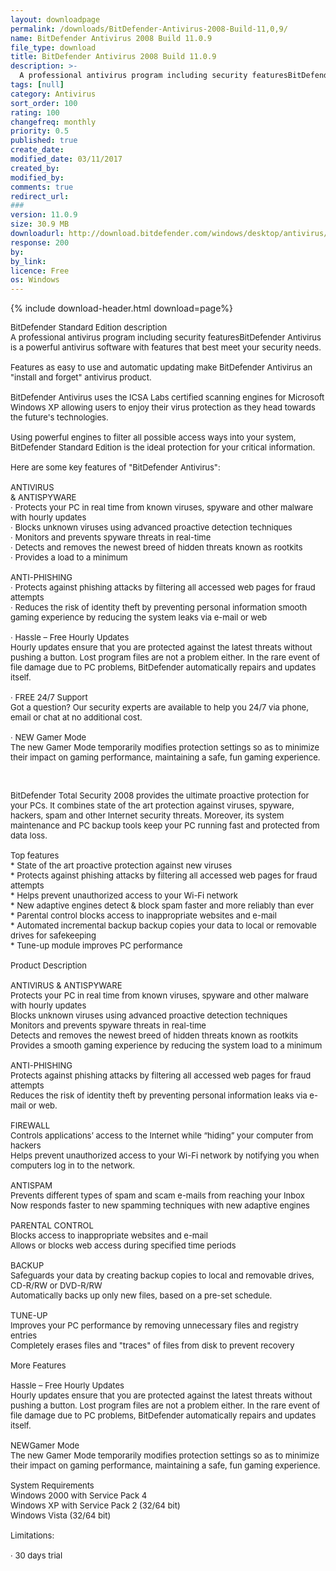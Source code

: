```yaml
---
layout: downloadpage
permalink: /downloads/BitDefender-Antivirus-2008-Build-11,0,9/
name: BitDefender Antivirus 2008 Build 11.0.9
file_type: download
title: BitDefender Antivirus 2008 Build 11.0.9
description: >-
  A professional antivirus program including security featuresBitDefender Antivirus is a powerful antivirus software with features that best meet your security needs.
tags: [null]
category: Antivirus
sort_order: 100
rating: 100
changefreq: monthly
priority: 0.5
published: true
create_date: 
modified_date: 03/11/2017
created_by: 
modified_by: 
comments: true
redirect_url: 
### 
version: 11.0.9
size: 30.9 MB
downloadurl: http://download.bitdefender.com/windows/desktop/antivirus/final/en/bitdefender_antivirus_2008_32b.exe
response: 200
by: 
by_link: 
licence: Free
os: Windows
---
```


{% include download-header.html download=page%}

<p style="fix-download-text !important">
<p><font size="2">BitDefender Standard Edition description <br />
A professional antivirus program including security featuresBitDefender Antivirus is a powerful antivirus software with features that best meet your security needs. <br />
<br />
Features as easy to use and automatic updating make BitDefender Antivirus an "install and forget" antivirus product. <br />
<br />
BitDefender Antivirus uses the ICSA Labs certified scanning engines for Microsoft Windows XP allowing users to enjoy their virus protection as they head towards the future's technologies. <br />
<br />
Using powerful engines to filter all possible access ways into your system, BitDefender Standard Edition is the ideal protection for your critical information. <br />
<br />
Here are some key features of "BitDefender Antivirus": <br />
<br />
ANTIVIRUS <br />
&amp; ANTISPYWARE <br />
· Protects your PC in real time from known viruses, spyware and other malware with hourly updates <br />
· Blocks unknown viruses using advanced proactive detection techniques <br />
· Monitors and prevents spyware threats in real-time <br />
· Detects and removes the newest breed of hidden threats known as rootkits <br />
· Provides a load to a minimum <br />
<br />
ANTI-PHISHING <br />
· Protects against phishing attacks by filtering all accessed web pages for fraud attempts <br />
· Reduces the risk of identity theft by preventing personal information smooth gaming experience by reducing the system leaks via e-mail or web <br />
<br />
· Hassle – Free Hourly Updates <br />
Hourly updates ensure that you are protected against the latest threats without pushing a button. Lost program files are not a problem either. In the rare event of file damage due to PC problems, BitDefender automatically repairs and updates itself. <br />
<br />
· FREE 24/7 Support <br />
Got a question? Our security experts are available to help you 24/7 via phone, email or chat at no additional cost. <br />
<br />
· NEW Gamer Mode <br />
The new Gamer Mode temporarily modifies protection settings so as to minimize their impact on gaming performance, maintaining a safe, fun gaming experience. <br />
</font></p>
<p>&#160;</p>
<p><font size="2">BitDefender Total Security 2008 provides the ultimate proactive protection for your PCs. It combines state of the art protection against viruses, spyware, hackers, spam and other Internet security threats. Moreover, its system maintenance and PC backup tools keep your PC running fast and protected from data loss. <br />
<br />
Top features <br />
* State of the art proactive protection against new viruses <br />
* Protects against phishing attacks by filtering all accessed web pages for fraud attempts <br />
* Helps prevent unauthorized access to your Wi-Fi network <br />
* New adaptive engines detect &amp; block spam faster and more reliably than ever <br />
* Parental control blocks access to inappropriate websites and e-mail <br />
* Automated incremental backup backup copies your data to local or removable drives for safekeeping <br />
* Tune-up module improves PC performance <br />
<br />
Product Description <br />
<br />
ANTIVIRUS &amp; ANTISPYWARE <br />
Protects your PC in real time from known viruses, spyware and other malware with hourly updates <br />
Blocks unknown viruses using advanced proactive detection techniques <br />
Monitors and prevents spyware threats in real-time <br />
Detects and removes the newest breed of hidden threats known as rootkits <br />
Provides a smooth gaming experience by reducing the system load to a minimum <br />
<br />
ANTI-PHISHING <br />
Protects against phishing attacks by filtering all accessed web pages for fraud attempts <br />
Reduces the risk of identity theft by preventing personal information leaks via e-mail or web. <br />
<br />
FIREWALL <br />
Controls applications’ access to the Internet while “hiding” your computer from hackers <br />
Helps prevent unauthorized access to your Wi-Fi network by notifying you when computers log in to the network. <br />
<br />
ANTISPAM <br />
Prevents different types of spam and scam e-mails from reaching your Inbox <br />
Now responds faster to new spamming techniques with new adaptive engines <br />
<br />
PARENTAL CONTROL <br />
Blocks access to inappropriate websites and e-mail <br />
Allows or blocks web access during specified time periods <br />
<br />
BACKUP <br />
Safeguards your data by creating backup copies to local and removable drives, CD-R/RW or DVD-R/RW <br />
Automatically backs up only new files, based on a pre-set schedule. <br />
<br />
TUNE-UP <br />
Improves your PC performance by removing unnecessary files and registry entries <br />
Completely erases files and "traces" of files from disk to prevent recovery <br />
<br />
More Features <br />
<br />
Hassle – Free Hourly Updates <br />
Hourly updates ensure that you are protected against the latest threats without pushing a button. Lost program files are not a problem either. In the rare event of file damage due to PC problems, BitDefender automatically repairs and updates itself. <br />
<br />
NEWGamer Mode <br />
The new Gamer Mode temporarily modifies protection settings so as to minimize their impact on gaming performance, maintaining a safe, fun gaming experience. <br />
<br />
System Requirements <br />
Windows 2000 with Service Pack 4 <br />
Windows XP with Service Pack 2 (32/64 bit) <br />
Windows Vista (32/64 bit)<br />
<br />
Limitations: <br />
<br />
· 30 days trial</font></p></p>
